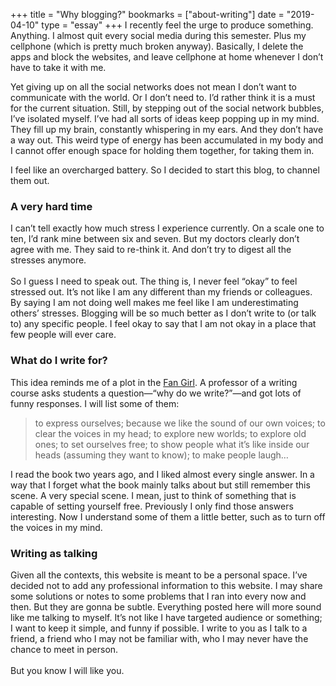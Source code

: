 +++
title = "Why blogging?"
bookmarks = ["about-writing"]
date = "2019-04-10"
type = "essay"
+++
I recently feel the urge to produce something. Anything. I almost quit every social media during this semester. Plus my cellphone (which is pretty much broken anyway). Basically, I delete the apps and block the websites, and leave cellphone at home whenever I don’t have to take it with me.  

Yet giving up on all the social networks does not mean I don’t want to communicate with the world. Or I don’t need to. I’d rather think it is a must for the current situation. Still, by stepping out of the social network bubbles, I’ve isolated myself. I’ve had all sorts of ideas keep popping up in my mind. They fill up my brain, constantly whispering in my ears. And they don’t have a way out. This weird type of energy has been accumulated in my body and I cannot offer enough space for holding them together, for taking them in. 

I feel like an overcharged battery. So I decided to start this blog, to channel them out.   

### A very hard time  

I can’t tell exactly how much stress I experience currently. On a scale one to ten, I’d rank mine between six and seven. But my doctors clearly don’t agree with me. They said to re-think it. And don’t try to digest all the stresses anymore.   
<br/>
So I guess I need to speak out. The thing is, I never feel “okay” to feel stressed out. It’s not like I am any different than my friends or colleagues. By saying I am not doing well makes me feel like I am underestimating others’ stresses. Blogging will be so much better as I don’t write to (or talk to) any specific people. I feel okay to say that I am not okay in a place that few people will ever care.
<br/>

### What do I write for?  

This idea reminds me of a plot in the [Fan Girl](https://www.amazon.com/Fangirl-Novel-Rainbow-Rowell/dp/1250030951/ref=sr_1_1?keywords=fan+girl&qid=1557039621&s=gateway&sr=8-1). A professor of a writing course asks students a question—“why do we write?”—and got lots of funny responses. I will list some of them: 

  > to express ourselves; because we like the sound of our own voices; to clear the voices in my head; to explore new worlds; to explore old ones; to set ourselves free; to show people what it’s like inside our heads (assuming they want to know); to make people laugh…  

I read the book two years ago, and I liked almost every single answer. In a way that I forget what the book mainly talks about but still remember this scene. A very special scene. I mean, just to think of something that is capable of setting yourself free. Previously I only find those answers interesting. Now I understand some of them a little better, such as to turn off the voices in my mind.
<br/>

### Writing as talking  

Given all the contexts, this website is meant to be a personal space. I’ve decided not to add any professional information to this website. I may share some solutions or notes to some problems that I ran into every now and then. But they are gonna be subtle. Everything posted here will more sound like me talking to myself. It’s not like I have targeted audience or something; I want to keep it simple, and funny if possible. I write to you as I talk to a friend, a friend who I may not be familiar with, who I may never have the chance to meet in person.  
<br/>
But you know I will like you.
